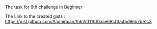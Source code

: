 The task for 6th challenge in Beginner

The Link to the created gists : https://gist.github.com/Aadhirajan/fb62c111f00a5e68cf3a45d9eb7be1c3
